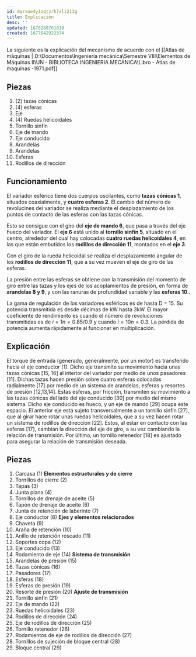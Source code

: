 ```yaml
---
id: 0qraue4y1oqtzrh7xlz2i3g
title: Explicación
desc: ''
updated: 1678288761819
created: 1677542922374
---
```


La siguiente es la explicación del mecanismo de acuerdo con el [[Atlas de máquinas | D:\Documentos\Ingeniería mecánica\Semestre VIII\Elementos de Máquinas II\UN - BIBLIOTECA INGENIERIA MECANICA\Libro - Atlas de maquinas -1971.pdf]]

## Piezas

1. (2) tazas cónicas
2. (4) esferas
3. Eje
4. (4) Ruedas helicoidales
5. Tornillo sinfín
6. Eje de mando
7. Eje conducido
8. Arandelas
9. Arandelas
10. Esferas 
11. Rodillos de dirección

## Funcionamiento

El variador esférico tiene dos cuerpos oscilantes, como **tazas cónicas 1**, situados coaxialmente, y **cuatro esferas 2**. El cambio del número de revolucines del variador se realiza mediante el desplazamiento de los puntos de contacto de las esferas con las tazas cónicas.

Esto se consigue con el giro del **eje de mando 6**, que pasa a través del eje hueco del variador. El **eje 6** está unido al **tornillo sinfín 5**, situado en el centro, alrededor del cual hay colocadas **cuatro ruedas helicoidales 4**, en las que están embutidos los **rodillos de dirección 11**, montados en el **eje 3**.

Con el giro de la rueda helicoidal se realiza el desplazamiento angular de los **rodillos de dirección 11**, que a su vez mueven el eje de giro de las esferas.

La presión entre las esferas se obtiene con la transmisión del momento de giro entre las tazas y los ejes de los acoplamientos de presión, en forma de **arandelas 8 y 9**, y con las ranuras de profundidad variable y las **esferas 10**..

La gama de regulación de los variadores esféricos es de hasta D = 15. Su potencia transmitida es desde décimas de kW hasta 3kW. El mayor coeficiente de rendimiento es cuando el número de revoluciones transmitidas es de $i = 1n = 0.85 / 0.9$ y cuando $i = 10n = 0.3$. La pérdida de potencia aumenta rápidamente al funcionar en multiplicación.

## Explicación

El torque de entrada (generado, generalmente, por un motor) es transferido hacia el eje conductor [1]. Dicho eje transmite su movimiento hacia unas tazas cónicas [15, 16] al interior del variador por medio de unos pasadores [11]. Dichas tazas hacen presión sobre cuatro esferas colocadas radialmente [17] por medio de un sistema de arandelas, esferas y resortes de presión [12,13,14].
Estas esferas, por fricción, transmiten su movimiento a las tazas cónicas del lado del eje conducido [30] por medio del mismo sistema.
Dicho eje conducido es hueco, y un eje de mando [29] ocupa este espacio. El anterior eje está sujeto transversalmente a un tornillo sinfín [27], que al girar hace rotar unas ruedas helicoidales, que a su vez hacen rotar un sistema de rodillos de dirección [22]. Estos, al estar en contacto con las esferas [17], cambian la dirección del eje de giro, a su vez cambiando la relación de transmisión.
Por último, un tornillo retenedor [18] es ajustado para asegurar la relación de transmisión deseada.


## Piezas

1. Carcasa (1) **Elementos estructurales y de cierre**
2. Tornillos de cierre (2)
3. Tapas (3)
4. Junta plana   (4)
6. Tornillos de drenaje de aceite (5)
7. Tapón de drenaje de aceite (6)
8. Junta de retención de laberinto (7)
9. Eje conductor (8) **Ejes y elementos relacionados**
10. Chaveta (9)
11. Araña de retención (10)
12. Anillo de retención roscado (11)
13. Soportes copa (12)
14. Eje conducido (13)
15. Rodamiento de eje (14) **Sistema de transmisión**
16. Arandelas de presión (15)
17. Tazas cónicas (16)
18. Pasadores (17)
19. Esferas (18)
20. Esferas de presión (19)
21. Resorte de presión (20) **Ajuste de transmisión**
22. Tornillo sinfín (21)
23. Eje de mando (22)
24. Ruedas helicoidales (23)
25. Rodillos de dirección (24)
26. Eje de rodillos de dirección (25)
27. Tornillo retenedor (26)
28. Rodamientos de eje de rodillos de dirección (27)
29. Tornillos de sujeción de bloque central (28)
30. Bloque central (29)